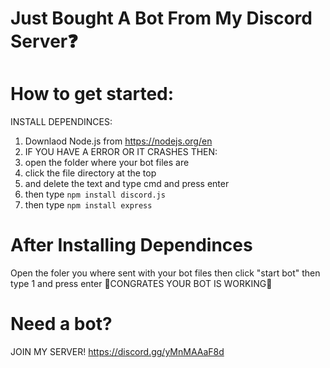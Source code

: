 # Just Bought A Bot From My Discord Server❓
# How to get started:
INSTALL DEPENDINCES: 
1. Downlaod Node.js from https://nodejs.org/en
2. IF YOU HAVE A ERROR OR IT CRASHES THEN:
3. open the folder where your bot files are
4. click the file directory at the top
5. and delete the text and type cmd and press enter
6. then type ```npm install discord.js```
7. then type ```npm install express```
# After Installing Dependinces
Open the foler you where sent with your bot files
then click "start bot"
then type 1 and press enter
🎉CONGRATES YOUR BOT IS WORKING🎉
# Need a bot? 
JOIN MY SERVER!
https://discord.gg/yMnMAAaF8d
